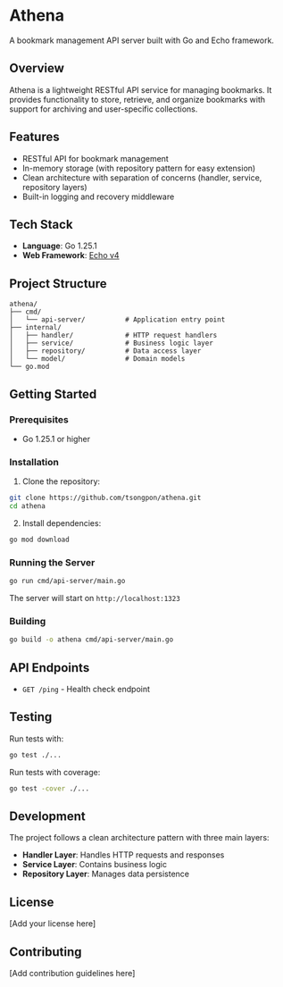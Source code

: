 # Athena

A bookmark management API server built with Go and Echo framework.

## Overview

Athena is a lightweight RESTful API service for managing bookmarks. It provides functionality to store, retrieve, and organize bookmarks with support for archiving and user-specific collections.

## Features

- RESTful API for bookmark management
- In-memory storage (with repository pattern for easy extension)
- Clean architecture with separation of concerns (handler, service, repository layers)
- Built-in logging and recovery middleware

## Tech Stack

- **Language**: Go 1.25.1
- **Web Framework**: [Echo v4](https://echo.labstack.com/)

## Project Structure

```
athena/
├── cmd/
│   └── api-server/          # Application entry point
├── internal/
│   ├── handler/             # HTTP request handlers
│   ├── service/             # Business logic layer
│   ├── repository/          # Data access layer
│   └── model/               # Domain models
└── go.mod
```

## Getting Started

### Prerequisites

- Go 1.25.1 or higher

### Installation

1. Clone the repository:
```bash
git clone https://github.com/tsongpon/athena.git
cd athena
```

2. Install dependencies:
```bash
go mod download
```

### Running the Server

```bash
go run cmd/api-server/main.go
```

The server will start on `http://localhost:1323`

### Building

```bash
go build -o athena cmd/api-server/main.go
```

## API Endpoints

- `GET /ping` - Health check endpoint

## Testing

Run tests with:
```bash
go test ./...
```

Run tests with coverage:
```bash
go test -cover ./...
```

## Development

The project follows a clean architecture pattern with three main layers:

- **Handler Layer**: Handles HTTP requests and responses
- **Service Layer**: Contains business logic
- **Repository Layer**: Manages data persistence

## License

[Add your license here]

## Contributing

[Add contribution guidelines here]
